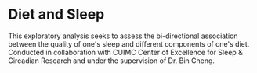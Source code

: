 # Diet and Sleep

This exploratory analysis seeks to assess the bi-directional association between the quality of one's sleep and different components of one's diet. Conducted in collaboration with CUIMC Center of Excellence for Sleep & Circadian Research and under the supervision of Dr. Bin Cheng.
